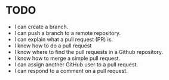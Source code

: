 # TODO

* I can create a branch.
* I can push a branch to a remote repository.
* I can explain what a pull request (PR) is.
* I know how to do a pull request
* I know where to find the pull requests in a Github repository.
* I know how to merge a simple pull request.
* I can assign another GitHub user to a pull request.
* I can respond to a comment on a pull request.
